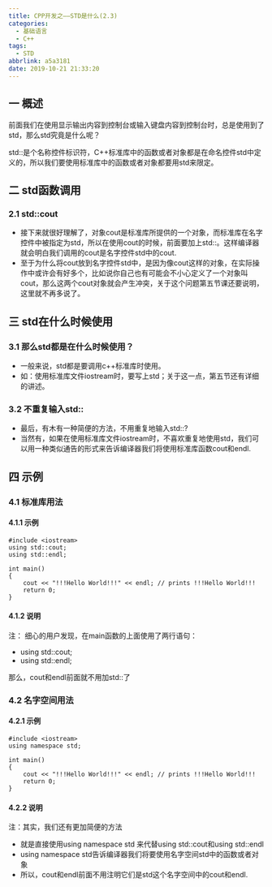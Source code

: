 ```yaml
---
title: CPP开发之——STD是什么(2.3)
categories:
  - 基础语言
  - C++
tags:
  - STD
abbrlink: a5a3181
date: 2019-10-21 21:33:20
---
```

## 一 概述
前面我们在使用显示输出内容到控制台或输入键盘内容到控制台时，总是使用到了std，那么std究竟是什么呢？   

std::是个名称控件标识符，C++标准库中的函数或者对象都是在命名控件std中定义的，所以我们要使用标准库中的函数或者对象都要用std来限定。  

<!--more-->

## 二 std函数调用

### 2.1 std::cout
* 接下来就很好理解了，对象cout是标准库所提供的一个对象，而标准库在名字控件中被指定为std，所以在使用cout的时候，前面要加上std::。这样编译器就会明白我们调用的cout是名字控件std中的cout.
* 至于为什么将cout放到名字控件std中，是因为像cout这样的对象，在实际操作中或许会有好多个，比如说你自己也有可能会不小心定义了一个对象叫cout，那么这两个cout对象就会产生冲突，关于这个问题第五节课还要说明，这里就不再多说了。

## 三 std在什么时候使用
### 3.1 那么std都是在什么时候使用？
* 一般来说，std都是要调用c++标准库时使用。
* 如：使用标准库文件iostream时，要写上std；关于这一点，第五节还有详细的讲述。

### 3.2 不重复输入std::
* 最后，有木有一种简便的方法，不用重复地输入std::?
* 当然有，如果在使用标准库文件iostream时，不喜欢重复地使用std，我们可以用一种类似通告的形式来告诉编译器我们将使用标准库函数cout和endl.



## 四 示例
### 4.1 标准库用法

#### 4.1.1 示例
	#include <iostream>
	using std::cout;
	using std::endl;

	int main() 
	{
		cout << "!!!Hello World!!!" << endl; // prints !!!Hello World!!!
		return 0;
	}

#### 4.1.2 说明

注： 细心的用户发现，在main函数的上面使用了两行语句：  

* using std::cout;
* using std::endl;

那么，cout和endl前面就不用加std::了

### 4.2 名字空间用法
#### 4.2.1 示例
	#include <iostream>
	using namespace std;

	int main() 
	{
		cout << "!!!Hello World!!!" << endl; // prints !!!Hello World!!!
		return 0;
	}  

#### 4.2.2 说明
注：其实，我们还有更加简便的方法  

* 就是直接使用using namespace std 来代替using std::cout和using std::endl
* using namespace std告诉编译器我们将要使用名字空间std中的函数或者对象
* 所以，cout和endl前面不用注明它们是std这个名字空间中的cout和endl.